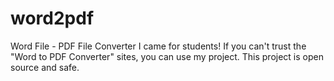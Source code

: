 # word2pdf
Word File - PDF File Converter
I came for students! If you can't trust the "Word to PDF Converter" sites, you can use my project. This project is open source and safe.
